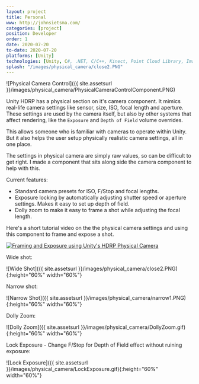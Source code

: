 ```yaml
---
layout: project
title: Personal
www: http://johnsietsma.com/
categories: [project]
position: Developer
order: 1
date: 2020-07-20
to-date: 2020-07-20
platforms: [Unity]
technologies: [Unity, C#, .NET, C/C++, Kinect, Point Cloud Library, Image Processing]
splash: "/images/physical_camera/close2.PNG"
---
```


![Physical Camera Control]({{ site.assetsurl }}/images/physical_camera/PhysicalCameraControlComponent.PNG)

Unity HDRP has a physical section on it's camera component. It mimics real-life camera settings like sensor, size, ISO, focal length and aperture. These settings are used by the camera itself, but also by other systems that affect rendering, like the `Exposure` and `Depth of Field` volume overrides.

This allows someone who is familiar with cameras to operate within Unity. But it also helps the user setup physically realistic camera settings, all in one place.

The settings in physical camera are simply raw values, so can be difficult to get right. I made a component that sits along side the camera component to help with this.

Current features:

* Standard camera presets for ISO, F/Stop and focal lengths.
* Exposure locking by automatically adjusting shutter speed or aperture settings. Makes it easy to set up depth of field.
* Dolly zoom to make it easy to frame a shot while adjusting the focal length.

Here's a short tutorial video on the the physical camera settings and using this component to frame and expose a shot.

[![Framing and Exposure using Unity's HDRP Physical Camera](https://img.youtube.com/vi/loddo4XcYng/0.jpg)](https://youtu.be/loddo4XcYng)

Wide shot:

![Wide Shot]({{ site.assetsurl }}/images/physical_camera/close2.PNG){:height="60%" width="60%"}

Narrow shot:

![Narrow Shot]({{ site.assetsurl }}/images/physical_camera/narrow1.PNG){:height="60%" width="60%"}

Dolly Zoom:

![Dolly Zoom]({{ site.assetsurl }}/images/physical_camera/DollyZoom.gif){:height="60%" width="60%"}

Lock Exposure - Change F/Stop for Depth of Field effect without ruining exposure:

![Lock Exposure]({{ site.assetsurl }}/images/physical_camera/LockExposure.gif){:height="60%" width="60%"}
